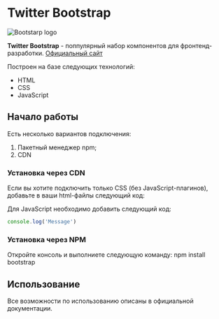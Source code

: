 # Twitter Bootstrap
![Bootstarp logo](https://i.imgur.com/qhtywl2.png)

**Twitter Bootstrap** - поппулярный набор компонентов для фронтенд-разработки. [Официальный сайт](https://getbootstrap.com)

Построен на базе следующих технологий:
* HTML
* CSS
* JavaScript

## Начало работы
Есть несколько вариантов подключения:

1. Пакетный менеджер npm;
1. CDN 
### Установка через CDN
Если вы хотите подключить только CSS (без JavaScript-плагинов), добавьте в ваши html-файлы следующий код:

Для JavaScript необходимо добавить следующий код: 
```javascript
console.log('Message')
```

### Установка через NPM
Откройте консоль и выполниете следующую команду: npm install bootstrap

## Использование
Все возможности по использованию описаны в официальной документации.